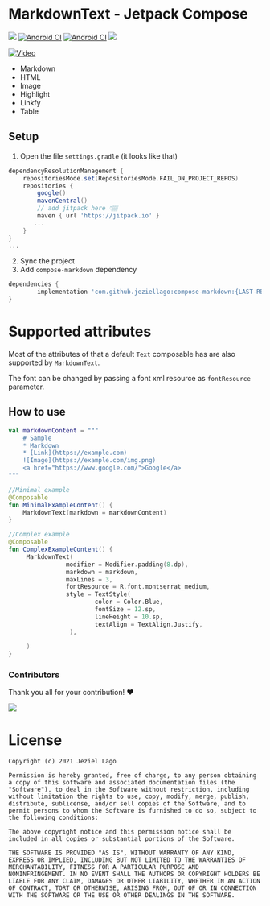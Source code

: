 # MarkdownText - Jetpack Compose
[![](https://androidweekly.net/issues/issue-456/badge)](https://androidweekly.net/issues/issue-456)
[![Android CI](https://github.com/jeziellago/compose-markdown/actions/workflows/ci.yml/badge.svg?branch=main)](https://github.com/jeziellago/compose-markdown/actions/workflows/ci.yml) [![Android CI](https://github.com/jeziellago/compose-markdown/actions/workflows/android-test.yml/badge.svg?branch=main)](https://github.com/jeziellago/compose-markdown/actions/workflows/android-test.yml) [![](https://jitpack.io/v/jeziellago/compose-markdown.svg)](https://jitpack.io/#jeziellago/compose-markdown)

[![Video]()](https://github.com/jeziellago/compose-markdown/assets/8452419/0e17e3d9-4eb1-44cb-8b63-5056fe74395e)
- Markdown
- HTML
- Image
- Highlight
- Linkfy
- Table
## Setup
1. Open the file `settings.gradle` (it looks like that)
```groovy
dependencyResolutionManagement {
    repositoriesMode.set(RepositoriesMode.FAIL_ON_PROJECT_REPOS)
    repositories {
        google()
        mavenCentral()
        // add jitpack here 👇🏽
        maven { url 'https://jitpack.io' }
       ...
    }
} 
...
```
2. Sync the project
3. Add `compose-markdown` dependency
```groovy
dependencies {
        implementation 'com.github.jeziellago:compose-markdown:{LAST-RELEASE}'
}
```

# Supported attributes

Most of the attributes of that a default `Text` composable has are also supported by `MarkdownText`.

The font can be changed by passing a font xml resource as `fontResource` parameter. 

## How to use
```kotlin  
val markdownContent = """  
	# Sample  
	* Markdown  
	* [Link](https://example.com)  
	![Image](https://example.com/img.png)  
	<a href="https://www.google.com/">Google</a>  
"""

//Minimal example
@Composable  
fun MinimalExampleContent() {  
    MarkdownText(markdown = markdownContent)  
} 

//Complex example
@Composable  
fun ComplexExampleContent() {  
     MarkdownText(
                modifier = Modifier.padding(8.dp),
                markdown = markdown,
                maxLines = 3,
                fontResource = R.font.montserrat_medium,
                style = TextStyle(
                        color = Color.Blue,
                        fontSize = 12.sp,
                        lineHeight = 10.sp,
                        textAlign = TextAlign.Justify,
                 ),
              
     )  
}  
```  

### Contributors

Thank you all for your contribution! ❤️

<a href="https://github.com/jeziellago/compose-markdown/graphs/contributors">
  <img src="https://contrib.rocks/image?repo=jeziellago/compose-markdown" />
</a>



# License
```  
Copyright (c) 2021 Jeziel Lago  
  
Permission is hereby granted, free of charge, to any person obtaining  
a copy of this software and associated documentation files (the  
"Software"), to deal in the Software without restriction, including  
without limitation the rights to use, copy, modify, merge, publish,  
distribute, sublicense, and/or sell copies of the Software, and to  
permit persons to whom the Software is furnished to do so, subject to  
the following conditions:  
  
The above copyright notice and this permission notice shall be  
included in all copies or substantial portions of the Software.  
  
THE SOFTWARE IS PROVIDED "AS IS", WITHOUT WARRANTY OF ANY KIND,  
EXPRESS OR IMPLIED, INCLUDING BUT NOT LIMITED TO THE WARRANTIES OF  
MERCHANTABILITY, FITNESS FOR A PARTICULAR PURPOSE AND  
NONINFRINGEMENT. IN NO EVENT SHALL THE AUTHORS OR COPYRIGHT HOLDERS BE  
LIABLE FOR ANY CLAIM, DAMAGES OR OTHER LIABILITY, WHETHER IN AN ACTION  
OF CONTRACT, TORT OR OTHERWISE, ARISING FROM, OUT OF OR IN CONNECTION  
WITH THE SOFTWARE OR THE USE OR OTHER DEALINGS IN THE SOFTWARE.  
```
